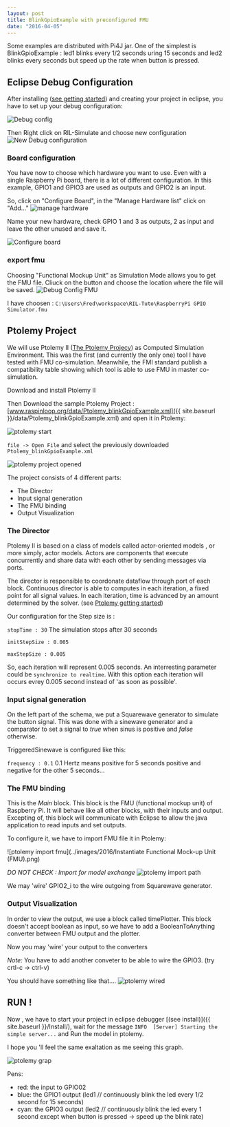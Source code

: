 ```yaml
---
layout: post
title: BlinkGpioExample with preconfigured FMU
date: "2016-04-05"
---
```

Some examples are distributed with Pi4J jar.
One of the simplest is BlinkGpioExample : led1 blinks every 1/2 seconds uring 15 seconds  and led2 blinks every seconds but speed up the rate when button is pressed.

## Eclipse Debug Configuration

After installing ([see getting started]({{../gettingstarted.md}})) and creating your project in eclipse, you have to set up  your debug configuration:

![Debug config](../images/2016/DebugConfig.png)

Then Right click on RIL-Simulate and choose new configuration
![New Debug configuration](../images/2016/DebugConfig2.png)

### Board configuration
You have now to choose which hardware you want to use.
Even with a single Raspberry Pi board, there is a lot of different configuration.
In this example, GPIO1 and GPIO3 are used as outputs and GPIO2 is an input.

So, click on "Configure Board", in the "Manage Hardware list" click on "Add..."
![manage hardware](../images/2016/ManageHardwareLiust.png)

Name your new hardware, check GPIO 1 and 3 as outputs, 2 as input and leave the other unused and save it.

![ Configure board](../images/2016/ConfigureBoard.png)

### export fmu

Choosing "Functional Mockup Unit" as Simulation Mode allows you to get the FMU file. Cliuck on the button and choose the location where the file will be saved.
![Debug Config FMU](../images/2016/DebugConfigFMU.png)

I have choosen : `C:\Users\Fred\workspace\RIL-Tuto\RaspberryPi GPIO Simulator.fmu`


## Ptolemy Project
We will use Ptolemy II ([The Ptolemy Projecy](http://ptolemy.eecs.berkeley.edu/ptolemyII/index.htm)) as Computed Simulation Environment. This was the first (and currently the only one) tool I have tested with FMU co-simulation. Meanwhile, the FMI standard publish a compatibility table showing which tool is able to use FMU in master co-simulation.

Download and install Ptolemy II

Then Download the sample Ptolemy Project : [www.raspinloop.org/data/Ptolemy_blinkGpioExample.xml]({{ site.baseurl }}/data/Ptolemy_blinkGpioExample.xml) and open it in Ptolemy:

![ptolemy start](../images/ptolemystart.png)

`file -> Open File` and select the previously downloaded `Ptolemy_blinkGpioExample.xml`

![ptolemy project opened](../images/ptolemyprojectopened.png)

The project consists of 4 different parts:

* The Director
* Input signal generation
* The FMU binding
* Output Visualization

### The Director
Ptolemy II is based on a class of models called actor-oriented models , or more simply, actor models.
Actors are components that execute concurrently and share data with each other by sending messages via ports.

The director is responsible to coordonate dataflow through port of each block. Continuous director is able to computes in each iteration, a fixed point for all signal values. In each iteration, time is advanced by an amount determined by the solver. (see [Ptolemy getting started](http://ptolemy.eecs.berkeley.edu/books/Systems/chapters/IGettingStarting.pdf))

Our configuration for the Step size is :

`stopTime : 30` The simulation stops after 30 seconds

`initStepSize : 0.005`

`maxStepSize : 0.005`

So, each iteration will represent 0.005 seconds. An interresting parameter could be `synchronize to realtime`. With this option each iteration will occurs evrey 0.005 second instead of 'as soon as possible'.

### Input signal generation
On the left part of the schema, we put a Squarewave generator to simulate the button signal. This was done with a sinewave generator and a comparator to set a signal to *true* when sinus is positive and *false* otherwise.

TriggeredSinewave is configured like this:

`frequency : 0.1` 0.1 Hertz means positive for 5 seconds positive and negative for the other 5 seconds...


### The FMU binding

This is the *Main* block. This block is the FMU (functional mockup unit) of Raspberry Pi. It will behave like all other blocks, with their inputs and output. Excepting of, this block will communicate with Eclipse to allow the java application to read inputs and set outputs.

To configure it, we have to import FMU file it in Ptolemy:

![ptolemy import fmu](../images/2016/Instantiate Functional Mock-up Unit (FMU).png)

*DO NOT CHECK : Import for model exchange*
![ptolemy import path](../images/ptolemyimportpath.png)

We may 'wire' GPIO2_i to the wire outgoing from Squarewave generator.

### Output Visualization

In order to view the output, we use a block called timePlotter. This block doesn't accept boolean as input, so we have to add a BooleanToAnything converter between FMU output and the plotter.

Now you may 'wire' your output to the converters

*Note:* You have to add another conveter to be able to wire the GPIO3. (try crtl-c -> ctrl-v)


You should have something like that....
![ptolemy wired](../images/ptolemywired.png)


## RUN !

Now , we have to start your project in eclipse debugger [(see install)]({{ site.baseurl }}/Install/), wait for the message `INFO  [Server] Starting the simple server...` and Run the model in ptolemy.

I hope you 'll feel the same exaltation as me seeing this graph.

![ptolemy grap](../images/ptolemyresults.png)

Pens:

* red: the input to GPIO02
* blue: the GPIO1 output (led1 // continuously blink the led every 1/2 second for 15 seconds)
* cyan: the GPIO3 output (led2 // continuously blink the led every 1 second except when button is pressed -> speed up the blink rate)
